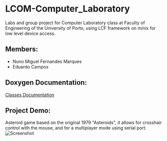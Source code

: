 # LCOM-Computer_Laboratory

Labs and group project for Computer Laboratory class at Faculty of Engineering of the University of Porto, using LCF framework on minix
for low level device access.

## Members:
* Nuno Miguel Fernandes Marques
* Eduardo Campos

## Doxygen Documentation:

[Classes Documentation](https://nunomiguel22.github.io/LCOM-Computer_Laboratory/Project_Doxygen/index.html "Doxygen documentation")

## Project Demo:
Asteroid game based on the original 1979 "Asteroids", it allows for crosshair control with the mouse, and for a multiplayer mode using serial port.
![Screenshot](demo.gif)
